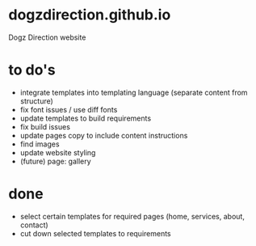 # dogzdirection.github.io
Dogz Direction website

# to do's
- integrate templates into templating language (separate content from structure)
- fix font issues / use diff fonts
- update templates to build requirements
- fix build issues
- update pages copy to include content instructions
- find images
- update website styling
- (future) page: gallery

# done
- select certain templates for required pages (home, services, about, contact)
- cut down selected templates to requirements
